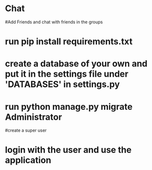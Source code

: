 # Chat
#Add Friends and chat with friends in the groups

#  run pip install requirements.txt

# create a database of your own and put it in the settings file under 'DATABASES' in settings.py

# run python manage.py migrate Administrator
#create a super user

# login with the user and use the application

